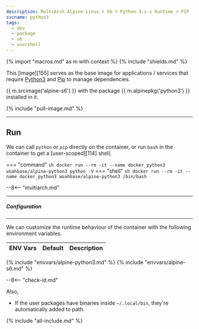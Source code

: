 ```yaml
---
description: MultiArch Alpine Linux + S6 + Python 3.x.x Runtime + PIP
svcname: python3
tags:
  - dev
  - package
  - s6
  - usershell
---
```


{% import "macros.md" as m with context %}
{% include "shields.md" %}

This [image][155] serves as the base image for applications
/ services that require [Python3][1] and [Pip][2] to manage
dependencies.

{{ m.srcimage('alpine-s6') }} with the package {{
m.alpinepkg('python3') }} installed in it.

{% include "pull-image.md" %}

---
Run
---

We can call `python` or `pip` directly on the container, or run `bash` in the container to get a [user-scoped][114] shell,

=== "command"
    ``` sh
    docker run --rm -it --name docker_python3 woahbase/alpine-python3 python -V
    ```
=== "shell"
    ``` sh
    docker run --rm -it --name docker_python3 woahbase/alpine-python3 /bin/bash
    ```

--8<-- "multiarch.md"

---
##### Configuration
---

We can customize the runtime behaviour of the container with the
following environment variables.

| ENV Vars                 | Default      | Description
| :---                     | :---         | :---
{% include "envvars/alpine-python3.md" %}
{% include "envvars/alpine-s6.md" %}

--8<-- "check-id.md"

Also,

* If the user packages have binaries inside `~/.local/bin`,
  they're automatically added to path.

[1]: https://www.python.org/
[2]: https://pypi.python.org/pypi/pip

{% include "all-include.md" %}
